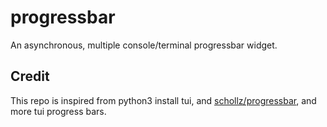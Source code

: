 # progressbar

An asynchronous, multiple console/terminal progressbar widget.

## Credit

This repo is inspired from python3 install tui, and
[schollz/progressbar](https://github.com/schollz/progressbar), and more tui progress bars.
